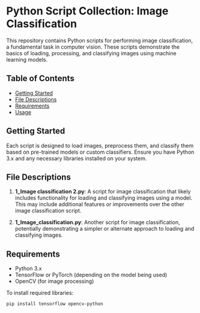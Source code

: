 # Python Script Collection: Image Classification

This repository contains Python scripts for performing image classification, a fundamental task in computer vision. These scripts demonstrate the basics of loading, processing, and classifying images using machine learning models.

## Table of Contents

- [Getting Started](#getting-started)
- [File Descriptions](#file-descriptions)
- [Requirements](#requirements)
- [Usage](#usage)

## Getting Started

Each script is designed to load images, preprocess them, and classify them based on pre-trained models or custom classifiers. Ensure you have Python 3.x and any necessary libraries installed on your system.

## File Descriptions

1. **1_Image classification 2.py**: A script for image classification that likely includes functionality for loading and classifying images using a model. This may include additional features or improvements over the other image classification script.

2. **1_Image_classification.py**: Another script for image classification, potentially demonstrating a simpler or alternate approach to loading and classifying images.

## Requirements

- Python 3.x
- TensorFlow or PyTorch (depending on the model being used)
- OpenCV (for image processing)

To install required libraries:

```bash
pip install tensorflow opencv-python
